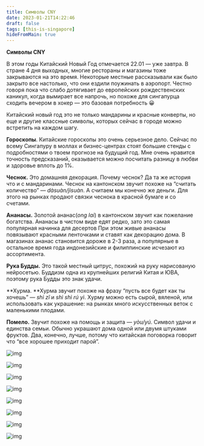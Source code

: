 ```yaml
---
title: Символы СNY
date: 2023-01-21T14:22:46
draft: false
tags: [this-is-singapore]
hideFromMain: true
---
```

**Символы СNY**

В этом годы Китайский Новый Год отмечается 22.01 — уже завтра. В стране 4 дня выходных, многие рестораны и магазины тоже закрываются на это время. Некоторые местные рассказывали как было закрыто все настолько, что они ездили поужинать в аэропорт. Честно говоря пока что слабо дотягивает до европейских рождественских каникул, когда вымирает все напрочь, но похоже для сингапурца сходить вечером в хокер — это базовая потребность 😀

Китайский новый год это не только мандарины и красные конверты, но еще и другие классные символы, которых сейчас в городе можно встретить на каждом шагу.

**Гороскопы**. Китайские гороскопы это очень серьезное дело. Сейчас по всему Сингапуру в моллах и бизнес-центрах стоят большие стенды с подробностями о твоем прогнозе на будущий год. Мне очень нравится точность предсказаний, оказывается можно посчитать разницу в любви и здоровье вплоть до 1%.

**Чеснок.** Это домашняя декорация. Почему чеснок? Да та же история что и с мандаринами. Чеснок на кантонском звучит похоже на “считать количество” — *dàsuàn/jìsuàn*. А считаем мы конечно же деньги. Для этого на рынках продают связки чеснока в красной бумаге и со счетами.

**Ананасы.** Золотой ананас(*ong lai*) в кантонском звучит как пожелание богатства. Ананасы в чистом виде едят редко, зато это самая популярная начинка для десертов При этом живые ананасы повязывают красными ленточками и ставят как декорацию дома. В магазинах ананас становится дороже в 2-3 раза, а популярные в остальное время года индонезийские и филиппинские исчезают из ассортимента.

**Рука Будды.** Это такой местный цитрус, похожий на руку нарисованую нейросетью. Буддизм одна из крупнейших религий Китая и ЮВА, поэтому рука Будды это знак удачи.

**Хурма. **Хурма звучит похоже на фразу “пусть все будет как ты хочешь” — *shì zǐ* и *shì shì rú yì*. Хурму можно есть сырой, вяленой, или использовать как украшение: на рынках много искусственных веток с маленькими плодами.

**Помело.** Звучит похоже на помощь и защита —  *yòu/yú*. Символ удачи и единства семьи. Обычно украшают дома одной или двумя штуками фруктов. Два, конечно, лучше, потому что китайская поговорка говорит что “все хорошее приходит парой”.

![img](/images/this-is-singapore/photos/photo_179@21-01-2023_14-22-52.jpg#center)

![img](/images/this-is-singapore/photos/photo_180@21-01-2023_14-22-53.jpg#center)

![img](/images/this-is-singapore/photos/photo_181@21-01-2023_14-22-53.jpg#center)

![img](/images/this-is-singapore/photos/photo_182@21-01-2023_14-22-53.jpg#center)

![img](/images/this-is-singapore/photos/photo_183@21-01-2023_14-22-53.jpg#center)

![img](/images/this-is-singapore/photos/photo_184@21-01-2023_14-22-53.jpg#center)

![img](/images/this-is-singapore/photos/photo_185@21-01-2023_14-22-53.jpg#center)

![img](/images/this-is-singapore/photos/photo_186@21-01-2023_14-22-53.jpg#center)
